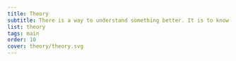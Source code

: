 ```yaml
---
title: Theory
subtitle: There is a way to understand something better. It is to know as much as possible about it.
list: theory
tags: main
order: 10
cover: theory/theory.svg
---
```


